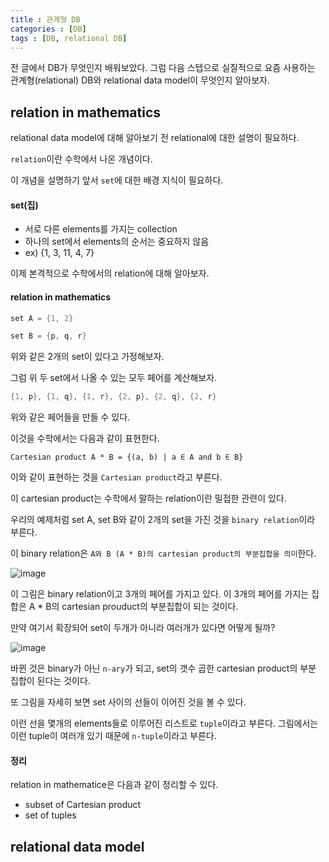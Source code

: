 ```yaml
---
title : 관계형 DB
categories : [DB]
tags : [DB, relational DB]
---
```








전 글에서 DB가 무엇인지 배워보았다. 그럼 다음 스텝으로 실질적으로 요즘 사용하는 관계형(relational) DB와 relational data model이 무엇인지 알아보자.

## relation in mathematics

relational data model에 대해 알아보기 전 relational에 대한 설명이 필요하다.

`relation`이란 수학에서 나온 개념이다. 

이 개념을 설명하기 앞서 `set`에 대한 배경 지식이 필요하다.

#### set(집)

- 서로 다른 elements를 가지는 collection
- 하나의 set에서 elements의 순서는 중요하지 않음
- ex) {1, 3, 11, 4, 7}

이제 본격적으로 수학에서의 relation에 대해 알아보자.

#### relation in mathematics

```java
set A = {1, 2}

set B = {p, q, r}
```

위와 같은 2개의 set이 있다고 가정해보자.

그럼 위 두 set에서 나올 수 있는 모두 페어를 계산해보자.

```java
{1, p}, {1, q}, {1, r}, {2, p}, {2, q}, {2, r}
```

위와 같은 페어들을 만들 수 있다.

이것을 수학에서는 다음과 같이 표현한다.

`Cartesian product A * B = {(a, b) | a ∈ A and b ∈ B}`

이와 같이 표현하는 것을 `Cartesian product`라고 부른다.

이 cartesian product는 수학에서 말하는 relation이란 밀접한 관련이 있다.



우리의 예제처럼 set A, set B와 같이 2개의 set을 가진 것을 `binary relation`이라 부른다.

이 binary relation은 `A와 B (A * B)의 cartesian product의 부분집합을 의미`한다.

![image](https://github.com/sunjong0214/algorithm-study/assets/117134728/d8cbe883-5998-4fe1-acb1-c297f99bc545)

이 그림은 binary relation이고 3개의 페어를 가지고 있다. 이 3개의 페어를 가지는 집합은 A * B의 cartesian prouduct의 부분집합이 되는 것이다.



만약 여기서 확장되어 set이 두개가 아니라 여러개가 있다면 어떻게 될까?

![image](https://github.com/sunjong0214/algorithm-study/assets/117134728/0d2c1a5b-95da-49b7-8e25-a7718485832d)

바뀐 것은 binary가 아닌 `n-ary`가 되고, set의 갯수 곱한 cartesian product의 부분 집합이 된다는 것이다. 

또 그림을 자세히 보면 set 사이의 선들이 이어진 것을 볼 수 있다.

이런 선을 몇개의 elements들로 이루어진 리스트로 `tuple`이라고 부른다. 그림에서는 이런 tuple이 여러개 있기 때문에 `n-tuple`이라고 부른다.

#### 정리

relation in mathematice은 다음과 같이 정리할 수 있다.

- subset of Cartesian product
- set of tuples

## relational data model

